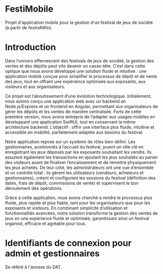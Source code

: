 # FestiMobile
Projet d'application mobile pour la gestion d'un festival de jeux de société (à partir de festivAWIn).

# Introduction
Dans l’univers effervescent des festivals de jeux de société, la gestion des ventes et des dépôts peut vite devenir un casse-tête. C’est dans cette optique que nous avons développé une solution fluide et intuitive : une application mobile conçue pour simplifier le processus de dépôt et de vente des jeux, tout en offrant une expérience optimisée aux exposants, aux visiteurs et aux organisateurs.

Ce projet est l’aboutissement d’une évolution technologique. Initialement, nous avions conçu une application web avec un backend en Node.js/Express et un frontend en Angular, permettant aux organisateurs de gérer les dépôts et les ventes de manière centralisée. Forts de cette première version, nous avons entrepris de l’adapter aux usages mobiles en développant une application SwiftUI, tout en conservant la même architecture backend. L’objectif : offrir une interface plus fluide, intuitive et accessible en mobilité, parfaitement adaptée aux besoins du festival.

Notre application repose sur un système de rôles bien défini. Les gestionnaires, positionnés à l’accueil du festival, jouent un rôle clé en enregistrant les jeux déposés par les exposants souhaitant les vendre. Ils assurent également les transactions en ajoutant les jeux souhaités au panier des visiteurs avant de finaliser l’encaissement et de remettre physiquement les jeux achetés. De leur côté, les administrateurs ont une vue d’ensemble et un contrôle total : ils gèrent les utilisateurs (vendeurs, acheteurs et gestionnaires), créent et configurent les sessions du festival (définition des dates, frais de dépôt, commissions de vente) et supervisent le bon déroulement des opérations.

Grâce à cette application, nous avons cherché à rendre le processus plus fluide, plus rapide et plus fiable, tant pour les organisateurs que pour les exposants et visiteurs. En combinant simplicité d’utilisation et fonctionnalités avancées, notre solution transforme la gestion des ventes de jeux en une expérience fluide et optimisée, garantissant ainsi un festival organisé, efficace et agréable pour tous.

# Identifiants de connexion pour admin et gestionnaires
Se référé à l'annexe du DAT.
